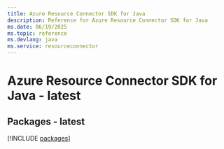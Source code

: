 ```yaml
---
title: Azure Resource Connector SDK for Java
description: Reference for Azure Resource Connector SDK for Java
ms.date: 06/19/2025
ms.topic: reference
ms.devlang: java
ms.service: resourceconnector
---
```

# Azure Resource Connector SDK for Java - latest
## Packages - latest
[!INCLUDE [packages](resource-connector-index.md)]